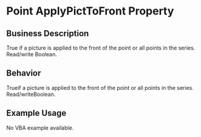 # Point ApplyPictToFront Property

## Business Description
True if a picture is applied to the front of the point or all points in the series. Read/write Boolean.

## Behavior
Trueif a picture is applied to the front of the point or all points in the series. Read/writeBoolean.

## Example Usage
No VBA example available.
